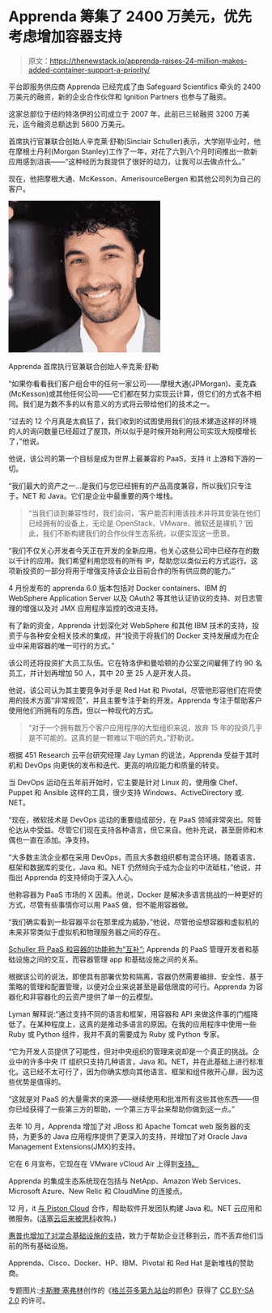 # Apprenda 筹集了 2400 万美元，优先考虑增加容器支持

> 原文：<https://thenewstack.io/apprenda-raises-24-million-makes-added-container-support-a-priority/>

平台即服务供应商 Apprenda 已经完成了由 Safeguard Scientifics 牵头的 2400 万美元的融资，新的企业合作伙伴和 Ignition Partners 也参与了融资。

这家总部位于纽约特洛伊的公司成立于 2007 年，此前已三轮融资 3200 万美元，迄今融资总额达到 5600 万美元。

首席执行官兼联合创始人辛克莱·舒勒(Sinclair Schuller)表示，大学刚毕业时，他在摩根士丹利(Morgan Stanley)工作了一年，对花了六到八个月时间推出一款新应用感到沮丧——“这种经历为我提供了很好的动力，让我可以去做点什么。”

现在，他把摩根大通、McKesson、AmerisourceBergen 和其他公司列为自己的客户。

[![Sinclair](img/60b610e083d88eedb8d4ada79cbf281b.png)](https://thenewstack.io/wp-content/uploads/2015/07/Sinclair.jpg)

Apprenda 首席执行官兼联合创始人辛克莱·舒勒

“如果你看看我们客户组合中的任何一家公司——摩根大通(JPMorgan)、麦克森(McKesson)或其他任何公司——它们都在努力实现云计算，但它们的方式各不相同。我们是为数不多的以有意义的方式将云带给他们的技术之一。

“过去的 12 个月真是太疯狂了，我们收到的试图使用我们的技术建造这样的环境的人的询问数量已经超过了屋顶，所以似乎是时候开始利用公司实现大规模增长了，”他说。

他说，该公司的第一个目标是成为世界上最兼容的 PaaS，支持 it 上游和下游的一切。

“我们最大的资产之一…是我们与您已经拥有的产品高度兼容，所以我们只专注于。NET 和 Java。它们是企业中最重要的两个堆栈。

> “当我们谈到兼容性时，我们会问，‘客户能否利用该技术并将其安装在他们已经拥有的设备上，无论是 OpenStack、VMware、微软还是裸机？’因此，我们不断构建我们的合作伙伴生态系统，以便实现这一愿景。

“我们不仅关心开发者今天正在开发的全新应用，也关心这些公司中已经存在的数以千计的应用。我们希望利用您现有的所有 IP，帮助您以类似云的方式运行。这项新投资的一部分将用于增强支持该企业目前合作的所有供应商的能力。”

4 月份发布的 apprenda 6.0 版本包括对 Docker containers、IBM 的 WebSphere Application Server 以及 OAuth2 等其他认证协议的支持、对日志管理的增强以及对 JMX 应用程序监控的改进支持。

有了新的资金，Apprenda 计划深化对 WebSphere 和其他 IBM 技术的支持，投资于与各种安全相关技术的集成，并“投资于将我们的 Docker 支持发展成为在企业中采用容器的唯一可行的方式。”

该公司还将投资扩大员工队伍。它在特洛伊和曼哈顿的办公室之间雇佣了约 90 名员工，并计划再增加 50 人，其中 20 至 25 人是开发人员。

他说，该公司认为其主要竞争对手是 Red Hat 和 Pivotal，尽管他形容他们在将使用的技术方面“非常规范”，并且主要专注于新的开发。Apprenda 专注于帮助客户使用他们所拥有的东西，但以一种现代的方式。

> “对于一个拥有数万个客户应用程序的大型组织来说，放弃 15 年的投资几乎是不可能的。这真的是一颗难以下咽的药丸，”舒勒说。

根据 451 Research 云平台研究经理 Jay Lyman 的说法，Apprenda 受益于其时机和 DevOps 向更快的发布和迭代、更高的响应能力和质量的转变。

当 DevOps 运动在五年前开始时，它主要是针对 Linux 的，使用像 Chef、Puppet 和 Ansible 这样的工具，很少支持 Windows、ActiveDirectory 或. NET。

“现在，微软技术是 DevOps 运动的重要组成部分，在 PaaS 领域非常突出。阿普伦达从中受益。尽管它们现在支持各种语言，但它来自。他补充说，甚至厨师和木偶也一直在添加。净支持。

“大多数主流企业都在采用 DevOps，而且大多数组织都有混合环境。随着语言、框架和数据库的变化，Java 和。NET 仍然倾向于成为企业的中流砥柱，”他说，并指出 Apprenda 的支持倾向于深入人心。

他称容器为 PaaS 市场的 X 因素。他说，Docker 是解决多语言挑战的一种更好的方式，尽管有些事情你可以用 PaaS 做，但不能用容器做。

“我们确实看到一些容器平台在那里成为威胁，”他说，尽管他设想容器和虚拟机的未来非常类似于虚拟机和物理服务器之间的存在。

[Schuller 将 PaaS 和容器的功能称为“互补”:](http://www.datacenterknowledge.com/archives/2015/04/28/paas-and-docker-containers-work-together-in-latest-apprenda-release/) Apprenda 的 PaaS 管理开发者和基础设施之间的交互，而容器管理 app 和基础设施之间的关系。

根据该公司的说法，即使具有部署优势和隔离，容器仍然需要编排、安全性、基于策略的管理和配置管理，以便对企业来说甚至是最低限度的可行。Apprenda 为容器化和非容器化的云资产提供了单一的云模型。

Lyman 解释说:“通过支持不同的语言和框架，用容器和 API 来做这件事的门槛降低了。在某种程度上，这真的是推动多语言的原因。在我的应用程序中使用一些 Ruby 或 Python 组件，我并不真的需要成为 Ruby 或 Python 专家。

“它为开发人员提供了可能性，但对中央组织的管理来说却是一个真正的挑战。企业中的许多中央 IT 组织只支持几种语言，Java 和。NET，并在此基础上进行标准化。这已经不太可行了，因为你确实想向其他语言、框架和组件敞开心扉，因为这些优势是值得的。

“这就是对 PaaS 的大量需求的来源——继续使用和批准所有这些其他东西——但你已经获得了一些第三方的帮助，一个第三方平台来帮助你做到这一点。”

去年 10 月，Apprenda 增加了对 JBoss 和 Apache Tomcat web 服务器的支持，为更多的 Java 应用程序提供了更深入的支持，并增加了对 Oracle Java Management Extensions(JMX)的支持。

它在 6 月宣布，它现在在 VMware vCloud Air 上得到[支持。](http://www.prnewswire.com/news-releases/apprenda-platform-as-a-service-achieves-vmware-ready---vcloud-air-status-under-access-tier-in-vcloud-air-isv-program-300102887.html)

Apprenda 的集成生态系统现在包括与 NetApp、Amazon Web Services、Microsoft Azure、New Relic 和 CloudMine 的连接点。

12 月，it [与 Piston Cloud](https://thenewstack.io/piston-clouds-smart-move-to-build-a-fungible-platform/) 合作，帮助软件开发团队构建 Java 和。NET 云应用和微服务。([活塞云后来被思科](http://www.networkworld.com/article/2930920/cloud-computing/cisco-acquires-openstack-pioneer-piston-cloud.html)收购。)

[惠普也增加了对混合基础设施的支持](https://thenewstack.io/hp-embraces-rivals-in-bid-for-hybrid-cloud-business-developer-love/)，致力于帮助企业迁移到云，而不丢弃他们当前的所有基础设施。

Apprenda、Cisco、Docker、HP、IBM、Pivotal 和 Red Hat 是新堆栈的赞助商。

专题图片:[卡斯滕·塞弗林](https://www.flickr.com/photos/timecaptured/)创作的《[格兰芬多第九站台](https://www.flickr.com/photos/timecaptured/9996819605/in/photolist-geojbH-nKS7jY-qydftB-fJg9Gn-7oFLJh-dU2gEK-8bSSMB-8N8cgx-81ZzRw-r1w5gd-8bSTsH-8bSRZg-qGD2X2-2BmtVJ-8N8cLK-bb1fDi-8L8ynR-8amXGb-jAFykk-81Vuti-aH4RzD-6nW1d5-81WqUp-aGwZRP-aGx64r-7NRKis-aGx4za-81VyYE-8tjDNs-p6sdtM-81ZzGU-aGx1An-8bSQi4-62zbAp-84KDia-asX4ws-jzaouT-eAyXvz-8HWdqQ-aF2aqU-qpoqEP-4R6LzE-5RAyq-qKeZo3-p7FsCC-i5VAAx-eTgxFt-bA8BgX-8WreD4-974pYF)的颜色》获得了 [CC BY-SA 2.0](https://creativecommons.org/licenses/by-sa/2.0/) 的许可。

<svg xmlns:xlink="http://www.w3.org/1999/xlink" viewBox="0 0 68 31" version="1.1"><title>Group</title> <desc>Created with Sketch.</desc></svg>